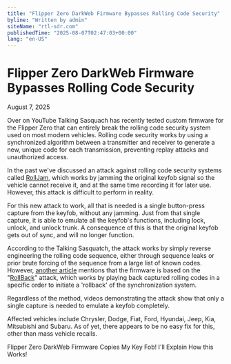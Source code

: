 ```yaml
---
title: "Flipper Zero DarkWeb Firmware Bypasses Rolling Code Security"
byline: "Written by admin"
siteName: "rtl-sdr.com"
publishedTime: "2025-08-07T02:47:03+00:00"
lang: "en-US"
---
```


# Flipper Zero DarkWeb Firmware Bypasses Rolling Code Security

August 7, 2025

Over on YouTube Talking Sasquach has recently tested custom firmware for the Flipper Zero that can entirely break the rolling code security system used on most modern vehicles. Rolling code security works by using a synchronized algorithm between a transmitter and receiver to generate a new, unique code for each transmission, preventing replay attacks and unauthorized access.

In the past we've discussed an attack against rolling code security systems called [RollJam](https://www.rtl-sdr.com/?s=rolljam&apbct__email_id__search_form_47564=47564), which works by jamming the original keyfob signal so the vehicle cannot receive it, and at the same time recording it for later use. However, this attack is difficult to perform in reality.

For this new attack to work, all that is needed is a single button-press capture from the keyfob, without any jamming. Just from that single capture, it is able to emulate all the keyfob's functions, including lock, unlock, and unlock trunk. A consequence of this is that the original keyfob gets out of sync, and will no longer function.

According to the Talking Sasquatch, the attack works by simply reverse engineering the rolling code sequence, either through sequence leaks or prior brute forcing of the sequence from a large list of known codes. However, [another article](https://san.com/cc/millions-of-cars-at-risk-from-flipper-zero-key-fob-hack-experts-warn/) mentions that the firmware is based on the "[RollBack](https://arxiv.org/abs/2210.11923)" attack, which works by playing back captured rolling codes in a specific order to initiate a 'rollback' of the synchronization system.

Regardless of the method, videos demonstrating the attack show that only a single capture is needed to emulate a keyfob completely.

Affected vehicles include Chrysler, Dodge, Fiat, Ford, Hyundai, Jeep, Kia, Mitsubishi and Subaru. As of yet, there appears to be no easy fix for this, other than mass vehicle recalls.

Flipper Zero DarkWeb Firmware Copies My Key Fob! I'll Explain How this Works!